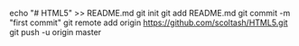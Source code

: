 echo "# HTML5" >> README.md
git init
git add README.md
git commit -m "first commit"
git remote add origin https://github.com/scoltash/HTML5.git
git push -u origin master

